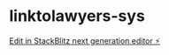 # linktolawyers-sys

[Edit in StackBlitz next generation editor ⚡️](https://stackblitz.com/~/github.com/jimmuell/linktolawyers-sys)